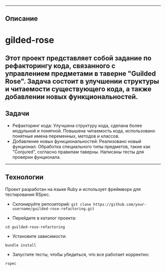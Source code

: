 
---
Описание
---
# gilded-rose
Этот проект представляет собой задание по рефакторингу кода, связанного с управлением предметами в таверне "Guilded Rose".
Задача состоит в улучшении структуры и читаемости существующего кода, а также добавлении новых функциональностей.
---
Задачи
---
* Рефакторинг кода:
    Улучшена структуру кода, сделана более модульной  и понятной.
    Повышена читаемость кода, использовано понятные имена переменных, методов и классов.
* Добавление новых функциональностей:
    Реализовано новый фунционал.
    Обработка специального типы предметов, такие как "Conjured", согласно правилам таверны.
    Написаны тесты для проверки фунционала.
---
Технологии
---
Проект разработан на языке Ruby и использует фреймворк для тестирования RSpec.

* Склонируйте репозиторий:
`git clone https://github.com/your-username/guilded-rose-refactoring.git`

* Перейдите в каталог проекта:

`cd guilded-rose-refactoring`

* Установите зависимости:

`bundle install`

* Запустите тесты, чтобы убедиться, что все работает корректно:

`rspec`
